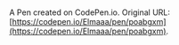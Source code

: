 # 

A Pen created on CodePen.io. Original URL: [https://codepen.io/Elmaaa/pen/poabgxm](https://codepen.io/Elmaaa/pen/poabgxm).

